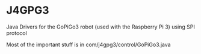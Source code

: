 # J4GPG3
Java Drivers for the GoPiGo3 robot (used with the Raspberry Pi 3) using SPI protocol


Most of the important stuff is in com/j4gpg3/control/GoPiGo3.java

